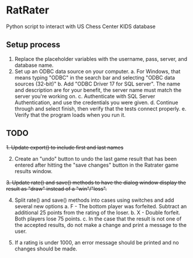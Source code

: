 # RatRater
Python script to interact with US Chess Center KIDS database

## Setup process
1. Replace the placeholder variables with the username, pass, server, and database name. 
2. Set up an ODBC data source on your computer.
  a. For Windows, that means typing "ODBC" in the search bar and selecting "ODBC data sources (32-bit)"
  b. Add "ODBC Driver 17 for SQL server". The name and description are for your benefit, the server name must match the server you're working on.
  c. Authenticate with SQL Server Authentication, and use the credentials you were given. 
  d. Continue through and select finish, then verify that the tests connect properly.
  e. Verify that the program loads when you run it.
  
## TODO
~~1. Update export() to include first and last names~~

2. Create an "undo" button to undo the last game result that has been entered after hitting the "save changes" button in the Ratrater game results window.

~~3. Update rate() and save() methods to have the dialog window display the result as "draw" instead of a "win"/"loss".~~

4. Split rate() and save() methods into cases using switches and add several new options
  a. F - The bottom player was forfeited. Subtract an additional 25 points from the rating of the loser.
  b. X - Double forfeit. Both players lose 75 points.
  c. In the case that the result is not one of the accepted results, do not make a change and print a message to the user.

5. If a rating is under 1000, an error message should be printed and no changes should be made.
